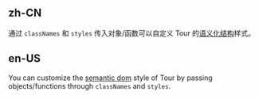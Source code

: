 ## zh-CN

通过 `classNames` 和 `styles` 传入对象/函数可以自定义 Tour 的[语义化结构](#semantic-dom)样式。

## en-US

You can customize the [semantic dom](#semantic-dom) style of Tour by passing objects/functions through `classNames` and `styles`.
